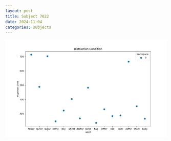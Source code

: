 ```yaml
---
layout: post
title: Subject 7022
date: 2024-11-04
categories: subjects
---
```


![](data/7022/run-6/7022_rt_acc_fuzzy_delay.png)
